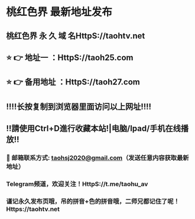 # 桃红色界 最新地址发布 
## 桃红色界 永 久 域 名HttpS://taohtv.net
## ⭐️ 👉 地址一 ：HttpS://taoh25.com
## ⭐️ 👉 备用地址 ：HttpS://taoh27.com
## ‼️‼️长按复制到浏览器里面访问以上网址‼️‼️
## ‼️請使用Ctrl+D進行收藏本站!|电脑/Ipad/手机在线播放‼️
### 📧 邮箱联系方式: taohsj2020@gmail.com（发送任意内容获取最新地址）
### Telegram频道，欢迎关注！HttpS://t.me/taohu_av
### 谨记永久发布页哦，吊的拼音+色的拼音哦，二师兄都记住了呢！Https://taohtv.net
